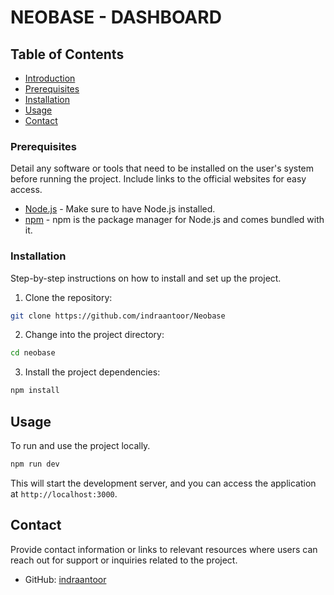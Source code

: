 # NEOBASE - DASHBOARD

## Table of Contents

- [Introduction](#introduction)
- [Prerequisites](#prerequisites)
- [Installation](#installation)
- [Usage](#usage)
- [Contact](#contact)

### Prerequisites

Detail any software or tools that need to be installed on the user's system before running the project. Include links to the official websites for easy access.

- [Node.js](https://nodejs.org/) - Make sure to have Node.js installed.
- [npm](https://www.npmjs.com/) - npm is the package manager for Node.js and comes bundled with it.

### Installation

Step-by-step instructions on how to install and set up the project.

1. Clone the repository:

```bash
git clone https://github.com/indraantoor/Neobase
```

2. Change into the project directory:

```bash
cd neobase
```

3. Install the project dependencies:

```bash
npm install
```

## Usage

To run and use the project locally.

```bash
npm run dev
```

This will start the development server, and you can access the application at `http://localhost:3000`.

## Contact

Provide contact information or links to relevant resources where users can reach out for support or inquiries related to the project.

- GitHub: [indraantoor](https://github.com/indraantoor)
